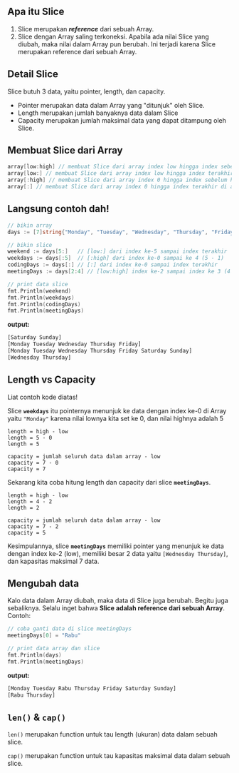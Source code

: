 ## Apa itu Slice

1. Slice merupakan ***reference*** dari sebuah Array.
2. Slice dengan Array saling terkoneksi. Apabila ada nilai Slice yang diubah, maka nilai dalam Array pun berubah. Ini terjadi karena Slice merupakan reference dari sebuah Array.

## Detail Slice

Slice butuh 3 data, yaitu pointer, length, dan capacity.

- Pointer merupakan data dalam Array yang "ditunjuk" oleh Slice.
- Length merupakan jumlah banyaknya data dalam Slice
- Capacity merupakan jumlah maksimal data yang dapat ditampung oleh Slice.

## Membuat Slice dari Array

```go
array[low:high] // membuat Slice dari array index low hingga index sebelum high (high - 1)
array[low:] // membuat Slice dari array index low hingga index terakhir di array
array[:high] // membuat Slice dari array index 0 hingga index sebelum high (high - 1)
array[:] // membuat Slice dari array index 0 hingga index terakhir di array
```

## Langsung contoh dah!

```go
// bikin array
days := [7]string{"Monday", "Tuesday", "Wednesday", "Thursday", "Friday", "Saturday", "Sunday"}

// bikin slice
weekend := days[5:]   // [low:] dari index ke-5 sampai index terakhir
weekdays := days[:5]  // [:high] dari index ke-0 sampai ke 4 (5 - 1)
codingDays := days[:] // [:] dari index ke-0 sampai index terakhir
meetingDays := days[2:4] // [low:high] index ke-2 sampai index ke 3 (4 - 1)

// print data slice
fmt.Println(weekend)
fmt.Println(weekdays)
fmt.Println(codingDays)
fmt.Println(meetingDays)
```

**output:**

```bash
[Saturday Sunday]
[Monday Tuesday Wednesday Thursday Friday]
[Monday Tuesday Wednesday Thursday Friday Saturday Sunday]
[Wednesday Thursday]
```

## Length vs Capacity

Liat contoh kode diatas!

Slice **`weekdays`** itu pointernya menunjuk ke data dengan index ke-0 di Array yaitu `"Monday"` karena nilai lownya kita set ke 0, dan nilai highnya adalah 5

```
length = high - low
length = 5 - 0
length = 5

capacity = jumlah seluruh data dalam array - low
capacity = 7 - 0
capacity = 7
```

Sekarang kita coba hitung length dan capacity dari slice **`meetingDays`**.

```
length = high - low
length = 4 - 2
length = 2

capacity = jumlah seluruh data dalam array - low
capacity = 7 - 2
capacity = 5
```

Kesimpulannya, slice **`meetingDays`** memiliki pointer yang menunjuk ke data dengan index ke-2 (low), memiliki besar 2 data yaitu `[Wednesday Thursday]`, dan kapasitas maksimal 7 data.

## Mengubah data
Kalo data dalam Array diubah, maka data di Slice juga berubah. Begitu juga sebaliknya. Selalu inget bahwa **Slice adalah reference dari sebuah Array**. Contoh:

```go
// coba ganti data di slice meetingDays
meetingDays[0] = "Rabu"

// print data array dan slice
fmt.Println(days)
fmt.Println(meetingDays)
```

**output:**

```bash
[Monday Tuesday Rabu Thursday Friday Saturday Sunday]
[Rabu Thursday]
```

## **`len()`** & **`cap()`**

`len()` merupakan function untuk tau length (ukuran) data dalam sebuah slice.

`cap()` merupakan function untuk tau kapasitas maksimal data dalam sebuah slice.